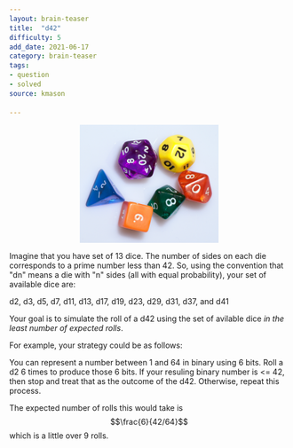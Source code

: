 ```yaml
---
layout: brain-teaser
title:  "d42"
difficulty: 5
add_date: 2021-06-17
category: brain-teaser
tags:
- question
- solved
source: kmason

---
```


<div style="display: flex; justify-content: center; margin-bottom: 15px">
<img src="dice.jpg" alt="switch" width="250px">
</div>

Imagine that you have set of 13 dice.  The number of sides on each die corresponds to a prime number less than 42.  So, using the convention that "dn" means a die with "n" sides (all with equal probability), your set of available dice are:

d2, d3, d5, d7, d11, d13, d17, d19, d23, d29, d31, d37, and d41

Your goal is to simulate the roll of a d42 using the set of avilable dice *in the least number of expected rolls*.

For example, your strategy could be as follows:

You can represent a number between 1 and 64 in binary using 6 bits.  Roll a d2 6 times to produce those 6 bits.  If your resuling binary number is <= 42, then stop and treat that as the outcome of the d42.  Otherwise, repeat this process.

The expected number of rolls this would take is $$\frac{6}{42/64}$$ which is a little over 9 rolls.

